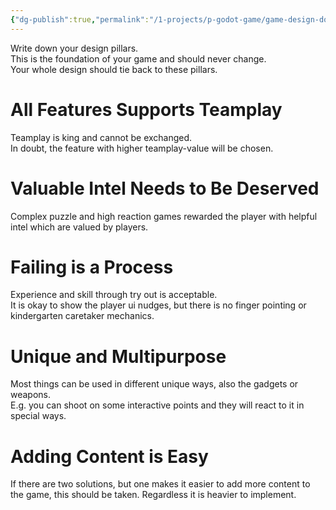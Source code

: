 ```yaml
---
{"dg-publish":true,"permalink":"/1-projects/p-godot-game/game-design-document/core/design-pillars/","created":"2024-04-14T18:05:30.499+02:00","updated":"2024-04-17T18:40:00.205+02:00"}
---
```



Write down your design pillars.  
This is the foundation of your game and should never change.  
Your whole design should tie back to these pillars.  

# All Features Supports Teamplay

Teamplay is king and cannot be exchanged.  
In doubt, the feature with higher teamplay-value will be chosen.  

# Valuable Intel Needs to Be Deserved

Complex puzzle and high reaction games rewarded the player with helpful intel which are valued by players.  

# Failing is a Process

Experience and skill through try out is acceptable.  
It is okay to show the player ui nudges, but there is no finger pointing or kindergarten caretaker mechanics.  

# Unique and Multipurpose

Most things can be used in different unique ways, also the gadgets or weapons.  
E.g. you can shoot on some interactive points and they will react to it in special ways.  

# Adding Content is Easy

If there are two solutions, but one makes it easier to add more content to the game, this should be taken. Regardless it is heavier to implement.
